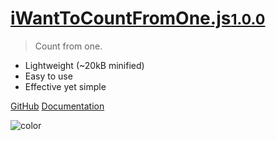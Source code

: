# [iWantToCountFromOne.js<small>1.0.0</small>](/)

> Count from one.

- Lightweight (~20kB minified)
- Easy to use
- Effective yet simple

[GitHub](https://github.com/realcyguy/iwanttocountfromone.js/)
[Documentation](#iwanttocountfromonejs)

![color](#f0f4fa)
